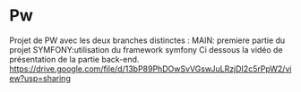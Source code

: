 # Pw

Projet de PW avec les deux branches distinctes :
MAIN: premiere partie du projet 
SYMFONY:utilisation du framework symfony 
Ci dessous la vidéo de présentation de la partie back-end.
https://drive.google.com/file/d/13bP89PhDOwSvVGswJuLRzjDI2c5rPpW2/view?usp=sharing

